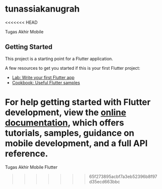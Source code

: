 # tunassiakanugrah
<<<<<<< HEAD

Tugas Akhir Mobile

## Getting Started

This project is a starting point for a Flutter application.

A few resources to get you started if this is your first Flutter project:

- [Lab: Write your first Flutter app](https://docs.flutter.dev/get-started/codelab)
- [Cookbook: Useful Flutter samples](https://docs.flutter.dev/cookbook)

For help getting started with Flutter development, view the
[online documentation](https://docs.flutter.dev/), which offers tutorials,
samples, guidance on mobile development, and a full API reference.
=======
Tugas Akhir Mobile Flutter
>>>>>>> 65f273895acbf7a3eb52396b8f97d35ecd663bbc
